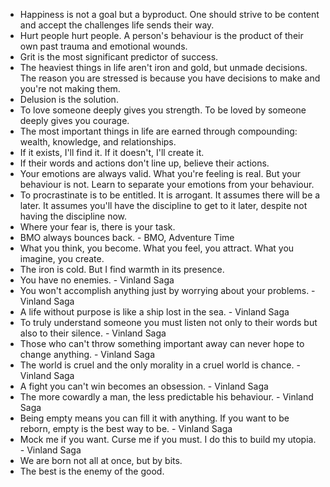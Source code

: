 - Happiness is not a goal but a byproduct. One should strive to be content and accept the challenges life sends their way.
- Hurt people hurt people. A person's behaviour is the product of their own past trauma and emotional wounds.
- Grit is the most significant predictor of success.
- The heaviest things in life aren't iron and gold, but unmade decisions. The reason you are stressed is because you have decisions to make and you're not making them.
- Delusion is the solution.
- To love someone deeply gives you strength. To be loved by someone deeply gives you courage.
- The most important things in life are earned through compounding: wealth, knowledge, and relationships.
- If it exists, I'll find it. If it doesn't, I'll create it.
- If their words and actions don't line up, believe their actions.
- Your emotions are always valid. What you're feeling is real. But your behaviour is not. Learn to separate your emotions from your behaviour.
- To procrastinate is to be entitled. It is arrogant. It assumes there will be a later. It assumes you'll have the discipline to get to it later, despite not having the discipline now.
- Where your fear is, there is your task.
- BMO always bounces back. - BMO, Adventure Time
- What you think, you become. What you feel, you attract. What you imagine, you create.
- The iron is cold. But I find warmth in its presence.
- You have no enemies. - Vinland Saga
- You won't accomplish anything just by worrying about your problems. - Vinland Saga
- A life without purpose is like a ship lost in the sea. - Vinland Saga
- To truly understand someone you must listen not only to their words but also to their silence. - Vinland Saga
- Those who can't throw something important away can never hope to change anything. - Vinland Saga
- The world is cruel and the only morality in a cruel world is chance. - Vinland Saga
- A fight you can't win becomes an obsession. - Vinland Saga
- The more cowardly a man, the less predictable his behaviour. - Vinland Saga
- Being empty means you can fill it with anything. If you want to be reborn, empty is the best way to be. - Vinland Saga
- Mock me if you want. Curse me if you must. I do this to build my utopia. - Vinland Saga
- We are born not all at once, but by bits.
- The best is the enemy of the good.
